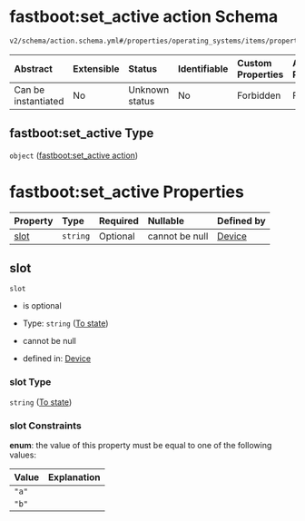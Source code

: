 # fastboot:set_active action Schema

```txt
v2/schema/action.schema.yml#/properties/operating_systems/items/properties/steps/items/properties/actions/items/oneOf/18/properties/fastboot:set_active
```



| Abstract            | Extensible | Status         | Identifiable | Custom Properties | Additional Properties | Access Restrictions | Defined In                                                          |
| :------------------ | :--------- | :------------- | :----------- | :---------------- | :-------------------- | :------------------ | :------------------------------------------------------------------ |
| Can be instantiated | No         | Unknown status | No           | Forbidden         | Forbidden             | none                | [device.schema.json*](../device.schema.json "open original schema") |

## fastboot:set_active Type

`object` ([fastboot:set_active action](device-properties-operating-systems-operating-system-properties-steps-step-properties-group-step-action-oneof-fastbootset_active-action-properties-fastbootset_active-action.md))

# fastboot:set_active Properties

| Property      | Type     | Required | Nullable       | Defined by                                                                                                                                                                                                                                                                                                                                                                              |
| :------------ | :------- | :------- | :------------- | :-------------------------------------------------------------------------------------------------------------------------------------------------------------------------------------------------------------------------------------------------------------------------------------------------------------------------------------------------------------------------------------- |
| [slot](#slot) | `string` | Optional | cannot be null | [Device](device-properties-operating-systems-operating-system-properties-steps-step-properties-group-step-action-oneof-fastbootset_active-action-properties-fastbootset_active-action-properties-to-state.md "v2/schema/action.schema.yml#/properties/operating_systems/items/properties/steps/items/properties/actions/items/oneOf/18/properties/fastboot:set_active/properties/slot") |

## slot



`slot`

*   is optional

*   Type: `string` ([To state](device-properties-operating-systems-operating-system-properties-steps-step-properties-group-step-action-oneof-fastbootset_active-action-properties-fastbootset_active-action-properties-to-state.md))

*   cannot be null

*   defined in: [Device](device-properties-operating-systems-operating-system-properties-steps-step-properties-group-step-action-oneof-fastbootset_active-action-properties-fastbootset_active-action-properties-to-state.md "v2/schema/action.schema.yml#/properties/operating_systems/items/properties/steps/items/properties/actions/items/oneOf/18/properties/fastboot:set_active/properties/slot")

### slot Type

`string` ([To state](device-properties-operating-systems-operating-system-properties-steps-step-properties-group-step-action-oneof-fastbootset_active-action-properties-fastbootset_active-action-properties-to-state.md))

### slot Constraints

**enum**: the value of this property must be equal to one of the following values:

| Value | Explanation |
| :---- | :---------- |
| `"a"` |             |
| `"b"` |             |
